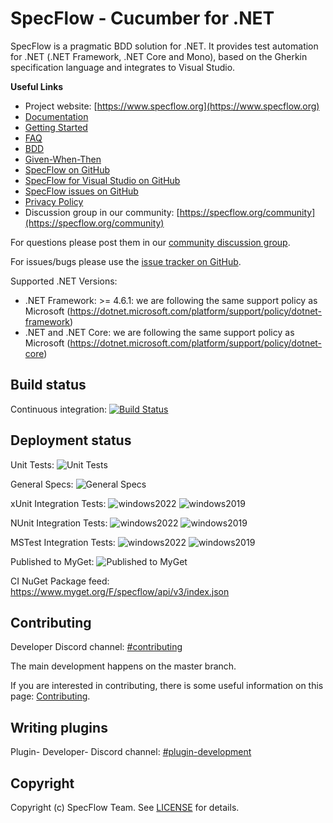 # SpecFlow - Cucumber for .NET

SpecFlow is a pragmatic BDD solution for .NET. It provides test automation for .NET (.NET Framework, .NET Core and Mono), based on the Gherkin specification language and integrates to Visual Studio.


**Useful Links**
- Project website: [https://www.specflow.org](https://www.specflow.org)
- [Documentation](https://specflow.org/documentation/)
- [Getting Started](https://specflow.org/getting-started/)
- [FAQ](https://docs.specflow.org/en/latest/faqs.html)
- [BDD](https://specflow.org/learn/bdd/)
- [Given-When-Then](https://specflow.org/learn/given-when-then-with-style/)
- [SpecFlow on GitHub](https://github.com/SpecFlowOSS/SpecFlow)
- [SpecFlow for Visual Studio on GitHub](https://github.com/SpecFlowOSS/SpecFlow.VisualStudio)
- [SpecFlow issues on GitHub](https://github.com/SpecFlowOSS/SpecFlow/issues)
- [Privacy Policy](https://specflow.org/privacy-policy/)
- Discussion group in our community: [https://specflow.org/community](https://specflow.org/community) 


For questions please post them in our [community discussion group](https://support.specflow.org/hc/en-us/community/topics).

For issues/bugs please use the [issue tracker on GitHub](https://github.com/SpecFlowOSS/SpecFlow/issues).

Supported .NET Versions:

- .NET Framework: >= 4.6.1: we are following the same support policy as Microsoft (<https://dotnet.microsoft.com/platform/support/policy/dotnet-framework>)
- .NET and .NET Core: we are following the same support policy as Microsoft (<https://dotnet.microsoft.com/platform/support/policy/dotnet-core>)

## Build status
Continuous integration: [![Build Status](https://dev.azure.com/specflow/SpecFlow/_apis/build/status/SpecFlow.CI?branchName=master)](https://dev.azure.com/specflow/SpecFlow/_build/latest?definitionId=2&branchName=master)

## Deployment status

Unit Tests: ![Unit Tests](https://vsrm.dev.azure.com/specflow/_apis/public/Release/badge/4d755a95-f4b3-45f5-abb5-aeccc2b85d15/1/1)

General Specs: ![General Specs](https://vsrm.dev.azure.com/specflow/_apis/public/Release/badge/4d755a95-f4b3-45f5-abb5-aeccc2b85d15/1/76)

xUnit Integration Tests: ![windows2022](https://vsrm.dev.azure.com/specflow/_apis/public/Release/badge/4d755a95-f4b3-45f5-abb5-aeccc2b85d15/1/71) ![windows2019](https://vsrm.dev.azure.com/specflow/_apis/public/Release/badge/4d755a95-f4b3-45f5-abb5-aeccc2b85d15/1/73)

NUnit Integration Tests: ![windows2022](https://vsrm.dev.azure.com/specflow/_apis/public/Release/badge/4d755a95-f4b3-45f5-abb5-aeccc2b85d15/1/77) ![windows2019](https://vsrm.dev.azure.com/specflow/_apis/public/Release/badge/4d755a95-f4b3-45f5-abb5-aeccc2b85d15/1/74)

MSTest Integration Tests: ![windows2022](https://vsrm.dev.azure.com/specflow/_apis/public/Release/badge/4d755a95-f4b3-45f5-abb5-aeccc2b85d15/1/78) ![windows2019](https://vsrm.dev.azure.com/specflow/_apis/public/Release/badge/4d755a95-f4b3-45f5-abb5-aeccc2b85d15/1/75)

Published to MyGet: ![Published to MyGet](https://specflow.vsrm.visualstudio.com/_apis/public/Release/badge/4d755a95-f4b3-45f5-abb5-aeccc2b85d15/1/5)

CI NuGet Package feed: https://www.myget.org/F/specflow/api/v3/index.json

## Contributing

Developer Discord channel:
[#contributing](https://go.specflow.org/join-contributing-on-discord)

The main development happens on the master branch.

If you are interested in contributing, there is some useful information on this page: [Contributing](https://github.com/SpecFlowOSS/SpecFlow/blob/master/CONTRIBUTING.md).

## Writing plugins 

Plugin- Developer- Discord channel: [#plugin-development](https://go.specflow.org/join-plugin-development-on-discord)

## Copyright

Copyright (c) SpecFlow Team. See [LICENSE](https://go.specflow.org/license) for details.
